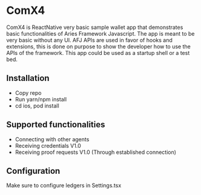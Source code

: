 # ComX4

ComX4 is ReactNative very basic sample wallet app that demonstrates basic functionalities of Aries Framework Javascript. The app is meant to be very basic without any UI. AFJ APIs are used in favor of hooks and extensions, this is done on purpose to show the developer how to use the APIs of the framework.
This app could be used as a startup shell or a test bed.

## Installation

- Copy repo
- Run yarn/npm install
- cd ios, pod install

## Supported functionalities

- Connecting with other agents
- Receiving credentials V1.0
- Receiving proof requests V1.0 (Through established connection)

## Configuration

Make sure to configure ledgers in Settings.tsx
